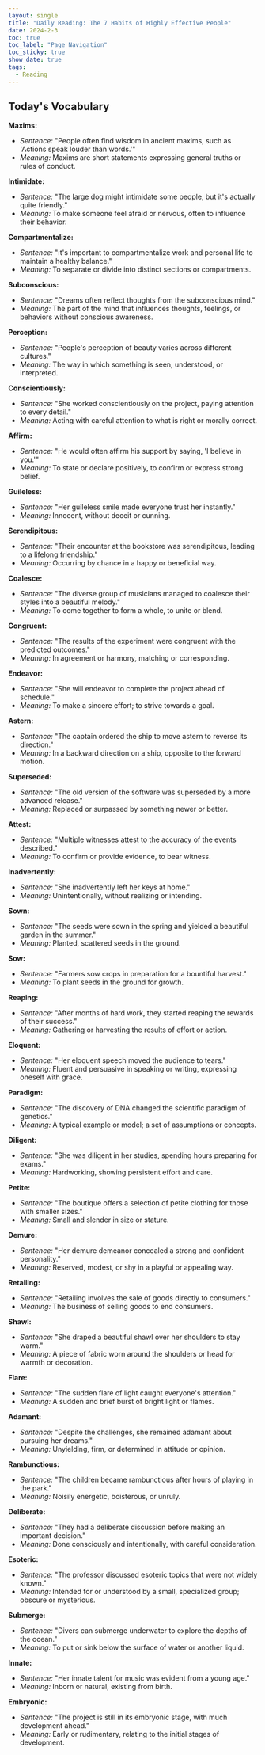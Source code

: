 ```yaml
---
layout: single
title: "Daily Reading: The 7 Habits of Highly Effective People"
date: 2024-2-3
toc: true
toc_label: "Page Navigation"
toc_sticky: true
show_date: true
tags:
  - Reading
---
```


## Today's Vocabulary

**Maxims:**

- _Sentence:_ "People often find wisdom in ancient maxims, such as 'Actions speak louder than words.'"
- _Meaning:_ Maxims are short statements expressing general truths or rules of conduct.

**Intimidate:**

- _Sentence:_ "The large dog might intimidate some people, but it's actually quite friendly."
- _Meaning:_ To make someone feel afraid or nervous, often to influence their behavior.

**Compartmentalize:**

- _Sentence:_ "It's important to compartmentalize work and personal life to maintain a healthy balance."
- _Meaning:_ To separate or divide into distinct sections or compartments.

**Subconscious:**

- _Sentence:_ "Dreams often reflect thoughts from the subconscious mind."
- _Meaning:_ The part of the mind that influences thoughts, feelings, or behaviors without conscious awareness.

**Perception:**

- _Sentence:_ "People's perception of beauty varies across different cultures."
- _Meaning:_ The way in which something is seen, understood, or interpreted.

**Conscientiously:**

- _Sentence:_ "She worked conscientiously on the project, paying attention to every detail."
- _Meaning:_ Acting with careful attention to what is right or morally correct.

**Affirm:**

- _Sentence:_ "He would often affirm his support by saying, 'I believe in you.'"
- _Meaning:_ To state or declare positively, to confirm or express strong belief.

**Guileless:**

- _Sentence:_ "Her guileless smile made everyone trust her instantly."
- _Meaning:_ Innocent, without deceit or cunning.

**Serendipitous:**

- _Sentence:_ "Their encounter at the bookstore was serendipitous, leading to a lifelong friendship."
- _Meaning:_ Occurring by chance in a happy or beneficial way.

**Coalesce:**

- _Sentence:_ "The diverse group of musicians managed to coalesce their styles into a beautiful melody."
- _Meaning:_ To come together to form a whole, to unite or blend.

**Congruent:**

- _Sentence:_ "The results of the experiment were congruent with the predicted outcomes."
- _Meaning:_ In agreement or harmony, matching or corresponding.

**Endeavor:**

- _Sentence:_ "She will endeavor to complete the project ahead of schedule."
- _Meaning:_ To make a sincere effort; to strive towards a goal.

**Astern:**

- _Sentence:_ "The captain ordered the ship to move astern to reverse its direction."
- _Meaning:_ In a backward direction on a ship, opposite to the forward motion.

**Superseded:**

- _Sentence:_ "The old version of the software was superseded by a more advanced release."
- _Meaning:_ Replaced or surpassed by something newer or better.

**Attest:**

- _Sentence:_ "Multiple witnesses attest to the accuracy of the events described."
- _Meaning:_ To confirm or provide evidence, to bear witness.

**Inadvertently:**

- _Sentence:_ "She inadvertently left her keys at home."
- _Meaning:_ Unintentionally, without realizing or intending.

**Sown:**

- _Sentence:_ "The seeds were sown in the spring and yielded a beautiful garden in the summer."
- _Meaning:_ Planted, scattered seeds in the ground.

**Sow:**

- _Sentence:_ "Farmers sow crops in preparation for a bountiful harvest."
- _Meaning:_ To plant seeds in the ground for growth.

**Reaping:**

- _Sentence:_ "After months of hard work, they started reaping the rewards of their success."
- _Meaning:_ Gathering or harvesting the results of effort or action.

**Eloquent:**

- _Sentence:_ "Her eloquent speech moved the audience to tears."
- _Meaning:_ Fluent and persuasive in speaking or writing, expressing oneself with grace.

**Paradigm:**

- _Sentence:_ "The discovery of DNA changed the scientific paradigm of genetics."
- _Meaning:_ A typical example or model; a set of assumptions or concepts.

**Diligent:**

- _Sentence:_ "She was diligent in her studies, spending hours preparing for exams."
- _Meaning:_ Hardworking, showing persistent effort and care.

**Petite:**

- _Sentence:_ "The boutique offers a selection of petite clothing for those with smaller sizes."
- _Meaning:_ Small and slender in size or stature.

**Demure:**

- _Sentence:_ "Her demure demeanor concealed a strong and confident personality."
- _Meaning:_ Reserved, modest, or shy in a playful or appealing way.

**Retailing:**

- _Sentence:_ "Retailing involves the sale of goods directly to consumers."
- _Meaning:_ The business of selling goods to end consumers.

**Shawl:**

- _Sentence:_ "She draped a beautiful shawl over her shoulders to stay warm."
- _Meaning:_ A piece of fabric worn around the shoulders or head for warmth or decoration.

**Flare:**

- _Sentence:_ "The sudden flare of light caught everyone's attention."
- _Meaning:_ A sudden and brief burst of bright light or flames.

**Adamant:**

- _Sentence:_ "Despite the challenges, she remained adamant about pursuing her dreams."
- _Meaning:_ Unyielding, firm, or determined in attitude or opinion.

**Rambunctious:**

- _Sentence:_ "The children became rambunctious after hours of playing in the park."
- _Meaning:_ Noisily energetic, boisterous, or unruly.

**Deliberate:**

- _Sentence:_ "They had a deliberate discussion before making an important decision."
- _Meaning:_ Done consciously and intentionally, with careful consideration.

**Esoteric:**

- _Sentence:_ "The professor discussed esoteric topics that were not widely known."
- _Meaning:_ Intended for or understood by a small, specialized group; obscure or mysterious.

**Submerge:**

- _Sentence:_ "Divers can submerge underwater to explore the depths of the ocean."
- _Meaning:_ To put or sink below the surface of water or another liquid.

**Innate:**

- _Sentence:_ "Her innate talent for music was evident from a young age."
- _Meaning:_ Inborn or natural, existing from birth.

**Embryonic:**

- _Sentence:_ "The project is still in its embryonic stage, with much development ahead."
- _Meaning:_ Early or rudimentary, relating to the initial stages of development.
